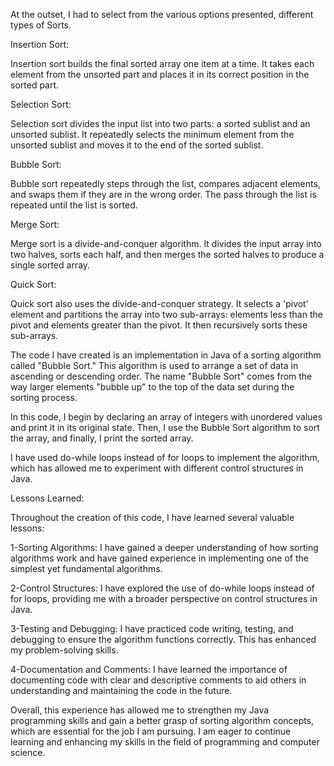 At the outset, I had to select from the various options presented, different types of Sorts.


Insertion Sort:

Insertion sort builds the final sorted array one item at a time.
It takes each element from the unsorted part and places it in its correct position in the sorted part.

Selection Sort:

Selection sort divides the input list into two parts: a sorted sublist and an unsorted sublist.
It repeatedly selects the minimum element from the unsorted sublist and moves it to the end of the sorted sublist.

Bubble Sort:

Bubble sort repeatedly steps through the list, compares adjacent elements, and swaps them if they are in the wrong order.
The pass through the list is repeated until the list is sorted.

Merge Sort:

Merge sort is a divide-and-conquer algorithm. It divides the input array into two halves, sorts each half, and then merges the sorted halves to produce a single sorted array.

Quick Sort:

Quick sort also uses the divide-and-conquer strategy.
It selects a 'pivot' element and partitions the array into two sub-arrays: elements less than the pivot and elements greater than the pivot.
It then recursively sorts these sub-arrays.

The code I have created is an implementation in Java of a sorting algorithm called "Bubble Sort." This algorithm is used to arrange a set of data in ascending or descending order. The name "Bubble Sort" comes from the way larger elements "bubble up" to the top of the data set during the sorting process.

In this code, I begin by declaring an array of integers with unordered values and print it in its original state. Then, I use the Bubble Sort algorithm to sort the array, and finally, I print the sorted array.

I have used do-while loops instead of for loops to implement the algorithm, which has allowed me to experiment with different control structures in Java.

Lessons Learned:

Throughout the creation of this code, I have learned several valuable lessons:

1-Sorting Algorithms: I have gained a deeper understanding of how sorting algorithms work and have gained experience in implementing one of the simplest yet fundamental algorithms.

2-Control Structures: I have explored the use of do-while loops instead of for loops, providing me with a broader perspective on control structures in Java.

3-Testing and Debugging: I have practiced code writing, testing, and debugging to ensure the algorithm functions correctly. This has enhanced my problem-solving skills.

4-Documentation and Comments: I have learned the importance of documenting code with clear and descriptive comments to aid others in understanding and maintaining the code in the future.

Overall, this experience has allowed me to strengthen my Java programming skills and gain a better grasp of sorting algorithm concepts, which are essential for the job I am pursuing. I am eager to continue learning and enhancing my skills in the field of programming and computer science.
